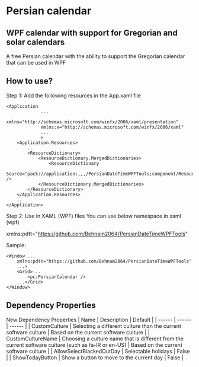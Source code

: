 # Persian calendar
## WPF calendar with support for Gregorian and solar calendars

A free Persian calendar with the ability to support the Gregorian calendar that can be used in WPF

## How to use?
Step 1: Add the following resources in the App.xaml file

```
<Application 
             ...
             xmlns="http://schemas.microsoft.com/winfx/2006/xaml/presentation"
             xmlns:x="http://schemas.microsoft.com/winfx/2006/xaml"
             ...
             >
    <Application.Resources>
        ...
        <ResourceDictionary>
            <ResourceDictionary.MergedDictionaries>
                <ResourceDictionary
                    Source="pack://application:,,,/PersianDateTimeWPFTools;component/Resources.xaml" />
            </ResourceDictionary.MergedDictionaries>
        </ResourceDictionary>
    </Application.Resources>
    ..
</Application>
```

Step 2:
Use in XAML (WPF) files
You can use below namespace in xaml (wpf)

xmlns:pdtt="https://github.com/Behnam2064/PersianDateTimeWPFTools"


Sample:
```
<Window ...
    xmlns:pdtt="https://github.com/Behnam2064/PersianDateTimeWPFTools"
    ...>
    <Grid>...
        <pc:PersianCalendar />
    ...</Grid>
</Window>
```

## Dependency Properties
New Dependency Properties
| Name | Description | Default |
| ------ | ------ | ------ |
| CustomCulture | Selecting a different culture than the current software culture | Based on the current software culture |
| CustomCultureName | Choosing a culture name that is different from the current software culture (such as fa-IR or en-US) | Based on the current software culture |
| AllowSelectBlackedOutDay | Selectable holidays | False |
| ShowTodayButton | Show a button to move to the current day | False |
